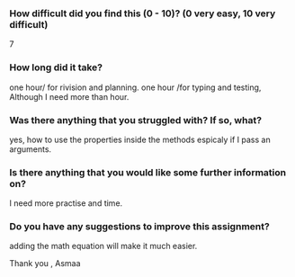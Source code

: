 ### How difficult did you find this (0 - 10)? (0 very easy, 10 very difficult)

7

### How long did it take?

one hour/ for rivision and planning.
one hour /for typing and testing, Although I need more than hour.

### Was there anything that you struggled with? If so, what?

yes, how to use the properties inside the methods espicaly if I pass an arguments.

### Is there anything that you would like some further information on?

I need more practise and time.

### Do you have any suggestions to improve this assignment?

adding the math equation will make it much easier.

Thank you ,
Asmaa
